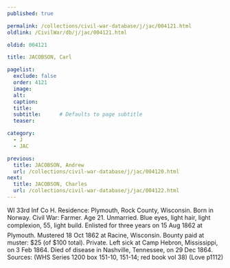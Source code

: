 ```yaml
---
published: true

permalink: /collections/civil-war-database/j/jac/004121.html
oldlink: /CivilWar/db/j/jac/004121.html

oldid: 004121

title: JACOBSON, Carl

pagelist:
  exclude: false
  order: 4121
  image: 
  alt:
  caption:
  title:
  subtitle:      # Defaults to page subtitle
  teaser:

category: 
  - J 
  - JAC

previous:
  title: JACOBSON, Andrew
  url: /collections/civil-war-database/j/jac/004120.html  
next:
  title: JACOBSON, Charles
  url: /collections/civil-war-database/j/jac/004122.html   
---
```

WI 33rd Inf Co H. Residence: Plymouth, Rock County, Wisconsin. Born in Norway. Civil War: Farmer. Age 21. Unmarried. Blue eyes, light hair, light complexion, 5&#146;5&#148;, light build. Enlisted for three years on 15 Aug 1862 at Plymouth. Mustered 18 Oct 1862 at Racine, Wisconsin. Bounty paid at muster: $25 (of $100 total). Private. Left sick at Camp Hebron, Mississippi, on 3 Feb 1864. Died of disease in Nashville, Tennessee, on 29 Dec 1864. Sources: (WHS Series 1200 box 151-10, 151-14; red book vol 38) (Love p1112)